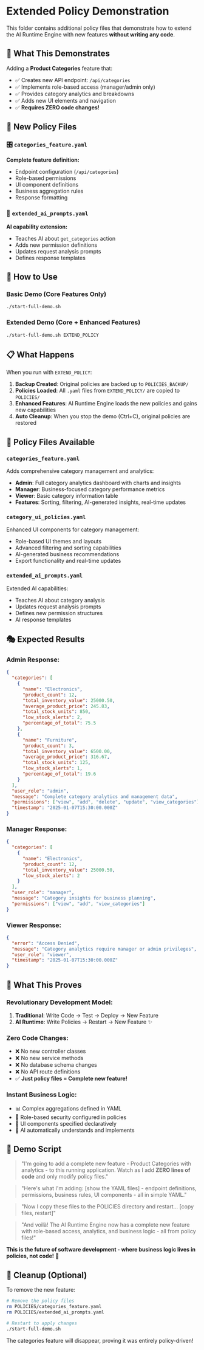 # Extended Policy Demonstration

This folder contains additional policy files that demonstrate how to extend the AI Runtime Engine with new features **without writing any code**.

## 🎯 **What This Demonstrates**

Adding a **Product Categories** feature that:
- ✅ Creates new API endpoint: `/api/categories`
- ✅ Implements role-based access (manager/admin only)
- ✅ Provides category analytics and breakdowns
- ✅ Adds new UI elements and navigation
- ✅ **Requires ZERO code changes!**

## 📁 **New Policy Files**

### 🎛️ `categories_feature.yaml`
**Complete feature definition:**
- Endpoint configuration (`/api/categories`)
- Role-based permissions
- UI component definitions
- Business aggregation rules
- Response formatting

### 🤖 `extended_ai_prompts.yaml` 
**AI capability extension:**
- Teaches AI about `get_categories` action
- Adds new permission definitions
- Updates request analysis prompts
- Defines response templates

## 🚀 How to Use

### Basic Demo (Core Features Only)
```bash
./start-full-demo.sh
```

### Extended Demo (Core + Enhanced Features)
```bash
./start-full-demo.sh EXTEND_POLICY
```

## 📋 What Happens

When you run with `EXTEND_POLICY`:

1. **Backup Created**: Original policies are backed up to `POLICIES_BACKUP/`
2. **Policies Loaded**: All `.yaml` files from `EXTEND_POLICY/` are copied to `POLICIES/`
3. **Enhanced Features**: AI Runtime Engine loads the new policies and gains new capabilities
4. **Auto Cleanup**: When you stop the demo (Ctrl+C), original policies are restored

## 🎯 Policy Files Available

### `categories_feature.yaml`
Adds comprehensive category management and analytics:
- **Admin**: Full category analytics dashboard with charts and insights
- **Manager**: Business-focused category performance metrics  
- **Viewer**: Basic category information table
- **Features**: Sorting, filtering, AI-generated insights, real-time updates

### `category_ui_policies.yaml`
Enhanced UI components for category management:
- Role-based UI themes and layouts
- Advanced filtering and sorting capabilities
- AI-generated business recommendations
- Export functionality and real-time updates

### `extended_ai_prompts.yaml`
Extended AI capabilities:
- Teaches AI about category analysis
- Updates request analysis prompts
- Defines new permission structures
- AI response templates

## 🎭 **Expected Results**

### **Admin Response:**
```json
{
  "categories": [
    {
      "name": "Electronics",
      "product_count": 12,
      "total_inventory_value": 25000.50,
      "average_product_price": 245.83,
      "total_stock_units": 850,
      "low_stock_alerts": 2,
      "percentage_of_total": 75.5
    },
    {
      "name": "Furniture", 
      "product_count": 3,
      "total_inventory_value": 6500.00,
      "average_product_price": 316.67,
      "total_stock_units": 125,
      "low_stock_alerts": 1,
      "percentage_of_total": 19.6
    }
  ],
  "user_role": "admin",
  "message": "Complete category analytics and management data",
  "permissions": ["view", "add", "delete", "update", "view_categories"],
  "timestamp": "2025-01-07T15:30:00.000Z"
}
```

### **Manager Response:**
```json
{
  "categories": [
    {
      "name": "Electronics",
      "product_count": 12,
      "total_inventory_value": 25000.50,
      "low_stock_alerts": 2
    }
  ],
  "user_role": "manager", 
  "message": "Category insights for business planning",
  "permissions": ["view", "add", "view_categories"]
}
```

### **Viewer Response:**
```json
{
  "error": "Access Denied",
  "message": "Category analytics require manager or admin privileges",
  "user_role": "viewer",
  "timestamp": "2025-01-07T15:30:00.000Z"
}
```

## 🌟 **What This Proves**

### **Revolutionary Development Model:**
1. **Traditional**: Write Code → Test → Deploy → New Feature
2. **AI Runtime**: Write Policies → Restart → New Feature ✨

### **Zero Code Changes:**
- ❌ No new controller classes
- ❌ No new service methods  
- ❌ No database schema changes
- ❌ No API route definitions
- ✅ **Just policy files = Complete new feature!**

### **Instant Business Logic:**
- 📊 Complex aggregations defined in YAML
- 🔐 Role-based security configured in policies
- 🎨 UI components specified declaratively
- 🤖 AI automatically understands and implements

## 🎯 **Demo Script**

> "I'm going to add a complete new feature - Product Categories with analytics - to this running application. Watch as I add **ZERO lines of code** and only modify policy files."

> "Here's what I'm adding: [show the YAML files] - endpoint definitions, permissions, business rules, UI components - all in simple YAML."

> "Now I copy these files to the POLICIES directory and restart... [copy files, restart]"

> "And voilà! The AI Runtime Engine now has a complete new feature with role-based access, analytics, and business logic - all from policy files!"

**This is the future of software development - where business logic lives in policies, not code!** 🚀

## 🔄 **Cleanup (Optional)**

To remove the new feature:
```bash
# Remove the policy files
rm POLICIES/categories_feature.yaml
rm POLICIES/extended_ai_prompts.yaml

# Restart to apply changes
./start-full-demo.sh
```

The categories feature will disappear, proving it was entirely policy-driven!